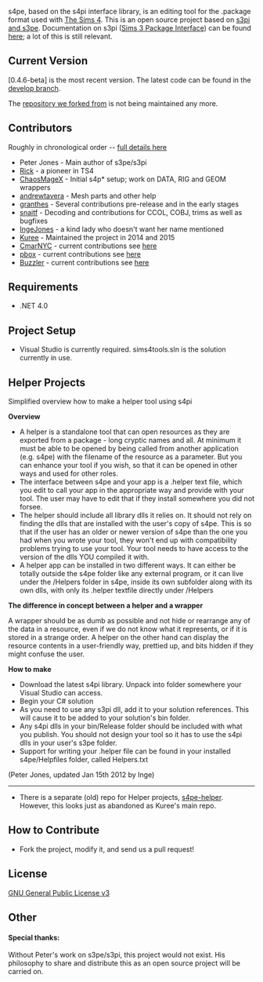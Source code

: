 s4pe, based on the s4pi interface library, is an editing tool for the .package format used with [The Sims 4]. This is an open source project based on [s3pi and s3pe]. Documentation on s3pi ([Sims 3 Package Interface]) can be found [here](http://s3pi.sourceforge.net/); a lot of this is still relevant. 


Current Version
----

[0.4.6-beta] is the most recent version. The latest code can be found in the [develop branch](https://github.com/s4ptacle/Sims4Tools/tree/develop).

The [repository we forked from] is not being maintained any more. 


Contributors
-----------

Roughly in chronological order -- [full details here](https://github.com/s4ptacle/Sims4Tools/graphs/contributors)

* Peter Jones - Main author of s3pe/s3pi
* [Rick] - a pioneer in TS4
* [ChaosMageX] - Initial s4p* setup; work on DATA, RIG and GEOM wrappers
* [andrewtavera] - Mesh parts and other help
* [granthes] - Several contributions pre-release and in the early stages
* [snaitf] - Decoding and contributions for CCOL, COBJ, trims as well as bugfixes
* [IngeJones] - a kind lady who doesn't want her name mentioned
* [Kuree] - Maintained the project in 2014 and 2015
* [CmarNYC] - current contributions see [here](https://github.com/s4ptacle/Sims4Tools/commits/develop?author=cmarNYC)
* [pbox] - current contributions see [here](https://github.com/s4ptacle/Sims4Tools/commits/develop?author=pboxx)
* [Buzzler] - current contributions see [here](https://github.com/s4ptacle/Sims4Tools/commits/develop?author=BrutalBuzzler)

Requirements
-------------
* .NET 4.0

Project Setup
-------------
* Visual Studio is currently required. sims4tools.sln is the solution currently in use.

Helper Projects
-------------

Simplified overview how to make a helper tool using s4pi

**Overview**

* A helper is a standalone tool that can open resources as they are exported from a package - long cryptic names and all. At minimum it must be able to be opened by being called from another application (e.g. s4pe) with the filename of the resource as a parameter.  But you can enhance your tool if you wish, so that it can be opened in other ways and used for other roles.
* The interface between s4pe and your app is a .helper text file, which you edit to call your app in the appropriate way and provide with your tool.  The user may have to edit that if they install somewhere you did not forsee.
* The helper should include all library dlls it relies on. It should not rely on finding the dlls that are installed with the user's copy of s4pe. This is so that if the user has an older or newer version of s4pe than the one you had when you wrote your tool, they won't end up with compatibility problems trying to use your tool.  Your tool needs to have access to the version of the dlls YOU compiled it with.
* A helper app can be installed in two different ways.  It can either be totally outside the s4pe folder like any external program, or it can live under the /Helpers folder in s4pe, inside its own subfolder along with its own dlls, with only its .helper textfile directly under /Helpers

**The difference in concept between a helper and a wrapper**

A wrapper should be as dumb as possible and not hide or rearrange any of the data in a resource, even if we do not know what it represents, or if it is stored in a strange order.  A helper on the other hand can display the resource contents in a user-friendly way, prettied up, and bits hidden if they might confuse the user.

**How to make**

*  Download the latest s4pi library.  Unpack into folder somewhere your Visual Studio can access.
*  Begin your C# solution
*  As you need to use any s3pi dll, add it to your solution references.  This will cause it to be added to your solution's bin folder. 
*  Any s4pi dlls in your bin/Release folder should be included with what you publish.  You should not design your tool so it has to use the s4pi dlls in your user's s3pe folder.   
*  Support for writing your .helper file can be found in your installed s4pe/Helpfiles folder, called Helpers.txt

(Peter Jones, updated Jan 15th 2012 by Inge)

-------------
* There is a separate (old) repo for Helper projects, [s4pe-helper]. However, this looks just as abandoned as Kuree's main repo.

How to Contribute
-----------
* Fork the project, modify it, and send us a pull request!

License
----
[GNU General Public License v3] 


Other
----
#### Special thanks:
Without Peter's work on s3pe/s3pi, this project would not exist. His philosophy to share and distribute this as an open source project will be carried on.

[s3pi and s3pe]: http://sourceforge.net/projects/sims3tools/
[Sims 3 Package Interface]: https://sourceforge.net/projects/s3pi/

[Kuree]:https://github.com/Kuree
[ChaosMageX]:https://github.com/ChaosMageX
[andrewtavera]:https://github.com/andrewtavera
[IngeJones]:https://github.com/IngeJones
[Rick]:https://gib.me
[granthes]:https://github.com/granthes
[snaitf]: https://github.com/Snaitf
[s4pe-helper]: https://github.com/Kuree/s4p4-helper
[wiki]:https://github.com/Kuree/s4p4-helper/wiki
[Buzzler]:https://github.com/BrutalBuzzler
[CmarNYC]:https://github.com/cmarNYC
[pbox]:https://github.com/pboxx
[repository we forked from]:https://github.com/Kuree/Sims4Tools
[GNU General Public License v3]:http://www.gnu.org/licenses/gpl-3.0.html
[The Sims 4]:https://en.wikipedia.org/wiki/The_Sims_4
[0.4.3]:https://github.com/s4ptacle/Sims4Tools/releases/tag/0.4.3-release
[0.4.4-beta]:https://github.com/s4ptacle/Sims4Tools/releases/tag/0.4.4-beta
